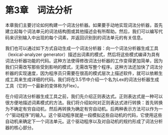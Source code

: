    

# 第3章　词法分析

本章我们主要讨论如何构建一个词法分析器。如果要手动地实现词法分析器，首先建立起每个词法单元的词法结构图或其他描述会有所帮助。然后，我们可以编写代码来识别输入中出现的每个词素，并返回识别到的词法单元的有关信息。

我们也可以通过如下方式自动生成一个词法分析器：向一个词法分析器生成工具（lexical-analyzer generator）描述出词素的模式，然后将这些模式编译为具有词法分析器功能的代码。这种方法使得修改词法分析器的工作变得更加简单，因为我们只需改写那些受到影响的模式，无需改写整个程序。这种方法还加快了词法分析器的实现速度，因为程序员只需要在很高的模式层次上描述软件，就可以依赖生成工具来生成详细的代码。我们将在3.5节中介绍一个名为Lex的词法分析器生成工具（它的一个最新的变体称为Flex）。

在介绍词法分析器生成工具之前，我们先介绍正则表达式。正则表达式是一种可以很方便地描述词素模式的方法。我们将介绍如何对正则表达式进行转换：首先转换为不确定有穷自动机，然后再转换为确定有穷自动机。后两种表示方法可以作为一个“驱动程序”的输入。这个驱动程序就是一段模拟这些自动机的代码，它使用这些自动机来确定下一个词法单元。这个驱动程序以及对自动机的规约形成了词法分析器的核心部分。
